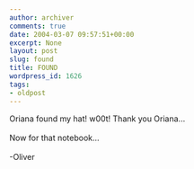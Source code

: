 ```yaml
---
author: archiver
comments: true
date: 2004-03-07 09:57:51+00:00
excerpt: None
layout: post
slug: found
title: FOUND
wordpress_id: 1626
tags:
- oldpost
---
```


Oriana found my hat! w00t! Thank you Oriana...<br /><br />Now for that notebook...<br /><br />-Oliver
